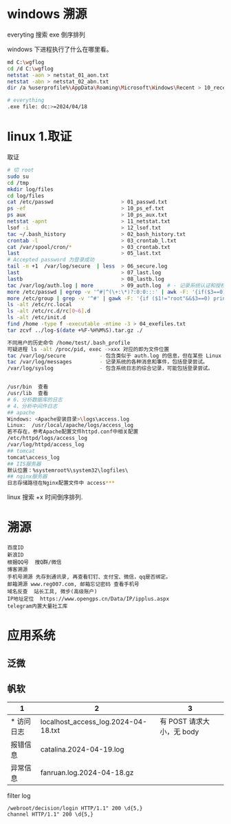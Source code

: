 # windows 溯源

everyting 搜索 exe 倒序排列

windows 下进程执行了什么在哪里看。

```sh
md C:\wgflog
cd /d C:\wgflog
netstat -aon > netstat_01_aon.txt
netstat -abn > netstat_02_abn.txt
dir /a %userprofile%\AppData\Roaming\Microsoft\Windows\Recent > 10_recent.txt

# everything
.exe file: dc:>=2024/04/18
```

# linux 1.取证

取证

```sh
# 切 root
sudo su
cd /tmp
mkdir log/files
cd log/files
cat /etc/passwd                      > 01_passwd.txt
ps -ef                               > 10_ps_ef.txt
ps aux                               > 10_ps_aux.txt
netstat -apnt                        > 11_netstat.txt
lsof -i                              > 12_lsof.txt
tac ~/.bash_history                  > 02_bash_history.txt
crontab -l                           > 03_crontab_l.txt
cat /var/spool/cron/*                > 03_crontab.txt
last                                 > 05_last.txt
# Accepted password 为登录成功
tail -n +1  /var/log/secure  | less  > 06_secure.log
last                                 > 07_last.log
lastb                                > 08_lastb.log
tac /var/log/auth.log | more         > 09_auth.log  # - 记录系统认证和授权相关的事件，包括登录尝试。
more /etc/passwd | egrep -v '^#|^(\+:\*)?:0:0:::' | awk -F: '{if($3==0) print $1}' > 09_uid_is_0.log  # - 记录系统认证和授权相关的事件，包括登录尝试。
more /etc/group | grep -v '^#' | gawk -F: '{if ($1!="root"&&$3==0) print $1}' > 09_root_group_user.log
ls -alt /etc/rc.local 
ls -alt /etc/rc.d/rc[0~6].d
ls -alt /etc/init.d
find /home -type f -executable -mtime -3 > 04_exefiles.txt
tar zcvf ../log-$(date +%F-%H%M%S).tar.gz ./

不同用户的历史命令 /home/test/.bash_profile
可疑进程 ls -alt /proc/pid, exec ->xxx 对应的即为文件位置
tac /var/log/secure           - 包含类似于 auth.log 的信息，但在某些 Linux 发行版中使用。
tac /var/log/messages         - 记录系统的各种消息和事件，包括登录尝试。
/var/log/syslog               - 包含系统日志的综合记录，可能包括登录尝试。


/usr/bin  查看
/usr/lib  查看
# 6、分析数据库的日志
# 4、分析中间件日志
## apache
Windows: <Apache安装目录>\logs\access.log
Linux:  /usr/local/apache/logs/access_log
若不存在，参考Apache配置文件httpd.conf中相关配置
/etc/httpd/logs/access_log
/var/log/httpd/access_log
## tomcat
tomcat\access_log
## IIS服务器
默认位置：%systemroot%\system32\logfiles\ 
## nginx服务器
日志存储路径在Nginx配置文件中 access***
```

linux 搜索 +x 时间倒序排列.
# 溯源
```
百度ID
新浪ID
根据QQ号  搜Q群/微信
博客溯源
手机号溯源 先存到通讯录, 再查看钉钉、支付宝、微信，qq是否绑定。
邮箱溯源 www.reg007.com, 邮箱忘记密码 查看手机号
域名反查  站长工具, 微步(高级账户)
IP地址定位  https://www.opengps.cn/Data/IP/ipplus.aspx
telegram内置大量社工库
```
# 应用系统

## 泛微

## 帆软

| 1           | 2                                   | 3                         |
| ----------- | ----------------------------------- | ------------------------- |
| \* 访问日志 | localhost_access_log.2024-04-18.txt | 有 POST 请求大小，无 body |
| 报错信息    | catalina.2024-04-19.log             |
| 异常信息    | fanruan.log.2024-04-18.gz           |

filter log
```
/webroot/decision/login HTTP/1.1" 200 \d{5,}
channel HTTP/1.1" 200 \d{5,}
```